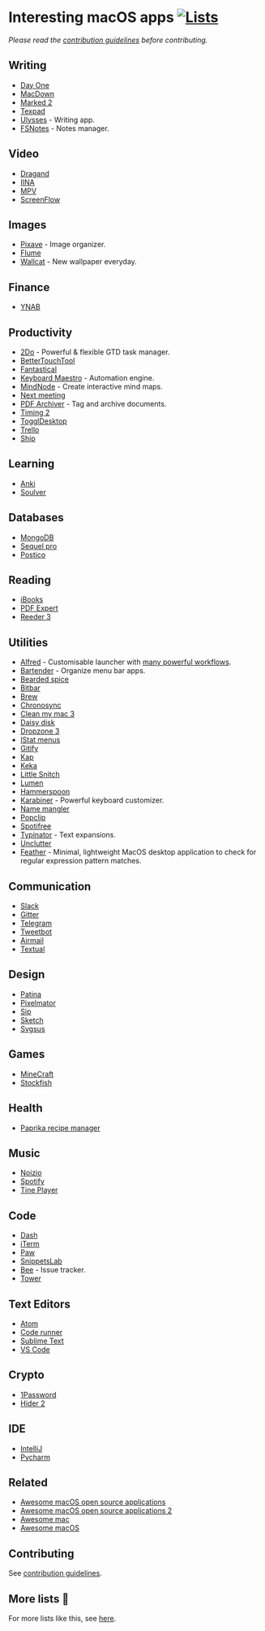 # Interesting macOS apps [![Lists](https://img.shields.io/badge/More%20Lists-📔-blue.svg)](https://github.com/learn-anything/curated-lists#readme)
*Please read the [contribution guidelines](contributing.md#readme) before contributing.*

## Writing
- [Day One](http://dayoneapp.com/)
- [MacDown](https://macdown.uranusjr.com/)
- [Marked 2](http://marked2app.com/)
- [Texpad](https://www.texpad.com/)
- [Ulysses](https://ulyssesapp.com/) - Writing app.
- [FSNotes](https://github.com/glushchenko/fsnotes) - Notes manager.

## Video
- [Dragand](http://dragand.watch/)
- [IINA](https://github.com/lhc70000/iina)
- [MPV](https://mpv.io/)
- [ScreenFlow](https://www.telestream.net/screenflow/overview.htm)

## Images
- [Pixave](http://www.littlehj.com/) - Image organizer.
- [Flume](https://flumeapp.com/)
- [Wallcat](https://beta.wall.cat/) - New wallpaper everyday.

## Finance
- [YNAB](http://classic.youneedabudget.com/download/ynab4)

## Productivity
- [2Do](https://www.2doapp.com/) - Powerful & flexible GTD task manager.
- [BetterTouchTool](https://www.boastr.net/)
- [Fantastical](https://flexibits.com/fantastical)
- [Keyboard Maestro](https://www.keyboardmaestro.com/main/) - Automation engine.
- [MindNode](https://mindnode.com/) - Create interactive mind maps.
- [Next meeting](https://itunes.apple.com/us/app/next-meeting-quickly-see-it-in-your-menu-bar/id1017470484?mt=12)
- [PDF Archiver](https://github.com/JulianKahnert/PDF-Archiver) - Tag and archive documents.
- [Timing 2](https://betalist.com/startups/timing-2)
- [TogglDesktop](https://support.toggl.com/toggl-on-my-desktop/)
- [Trello](https://itunes.apple.com/app/trello/id1278508951?ls=1&mt=12)
- [Ship](https://www.realartists.com)

## Learning
- [Anki](https://apps.ankiweb.net/)
- [Soulver](http://acqualia.com/soulver/)

## Databases
- [MongoDB](https://docs.mongodb.com/manual/tutorial/install-mongodb-on-os-x/)
- [Sequel pro](https://www.sequelpro.com/)
- [Postico](https://eggerapps.at/postico/)

## Reading
- [iBooks](https://www.apple.com/lae/ibooks/)
- [PDF Expert](https://pdfexpert.com/)
- [Reeder 3](http://reederapp.com/mac/)

## Utilities
- [Alfred](https://www.alfredapp.com/) - Customisable launcher with [many powerful workflows](https://github.com/learn-anything/alfred-workflows#amazing-alfred-workflows-).
- [Bartender](https://www.macbartender.com/) - Organize menu bar apps.
- [Bearded spice](https://github.com/beardedspice/beardedspice)
- [Bitbar](https://github.com/matryer/bitbar)
- [Brew](https://brew.sh)
- [Chronosync](https://www.econtechnologies.com/chronosync/overview.html)
- [Clean my mac 3](https://macpaw.com/cleanmymac)
- [Daisy disk](https://daisydiskapp.com/)
- [Dropzone 3](https://aptonic.com/)
- [IStat menus](https://bjango.com/mac/istatmenus/)
- [Gitify](https://github.com/manosim/gitify)
- [Kap](https://getkap.co/)
- [Keka](http://www.kekaosx.com/en/)
- [Little Snitch](https://www.obdev.at/products/littlesnitch/index.html)
- [Lumen](https://github.com/anishathalye/lumen)
- [Hammerspoon](http://www.hammerspoon.org/)
- [Karabiner](https://pqrs.org/osx/karabiner/) - Powerful keyboard customizer.
- [Name mangler](https://manytricks.com/namemangler/)
- [Popclip](https://pilotmoon.com/popclip/)
- [Spotifree](http://spotifree.gordinskiy.com/)
- [Typinator](http://www.ergonis.com/products/typinator/) - Text expansions.
- [Unclutter](https://unclutterapp.com/)
- [Feather](https://github.com/lukakerr/feather) - Minimal, lightweight MacOS desktop application to check for regular expression pattern matches.

## Communication
- [Slack](https://slack.com/)
- [Gitter](https://gitter.im/apps)
- [Telegram](https://telegram.org/)
- [Tweetbot](https://tapbots.com/tweetbot/mac/)
- [Airmail](http://airmailapp.com/)
- [Textual](https://www.codeux.com/textual/)

## Design
- [Patina](http://www.patinaapp.com/)
- [Pixelmator](http://www.pixelmator.com/mac/)
- [Sip](http://sipapp.io/)
- [Sketch](https://www.sketchapp.com/)
- [Svgsus](http://www.svgs.us/)

## Games
- [MineCraft](https://minecraft.net/en-us/)
- [Stockfish](https://stockfishchess.org/)

## Health
- [Paprika recipe manager](https://www.paprikaapp.com/)

## Music
- [Noizio](http://noiz.io/)
- [Spotify](https://www.spotify.com/)
- [Tine Player](http://www.catnapgames.com/tiny-player-for-mac/)

## Code
- [Dash](https://kapeli.com/dash)
- [iTerm](https://www.iterm2.com/)
- [Paw](https://paw.cloud/)
- [SnippetsLab](https://www.renfei.org/snippets-lab/)
- [Bee](https://www.neat.io/bee/) - Issue tracker.
- [Tower](https://www.git-tower.com/mac/)

## Text Editors
- [Atom](https://atom.io)
- [Code runner](https://coderunnerapp.com/)
- [Sublime Text](https://www.sublimetext.com/)
- [VS Code](https://code.visualstudio.com/)

## Crypto
- [1Password](https://1password.com/)
- [Hider 2](https://macpaw.com/hider)

## IDE
- [IntelliJ](https://www.jetbrains.com/idea/)
- [Pycharm](https://www.jetbrains.com/pycharm/)

## Related
- [Awesome macOS open source applications](https://github.com/serhii-londar/open-source-mac-os-apps#readme)
- [Awesome macOS open source applications 2](https://github.com/jeffreyjackson/mac-apps#readme)
- [Awesome mac](https://github.com/jaywcjlove/awesome-mac#readme)
- [Awesome macOS](https://github.com/iCHAIT/awesome-macOS#readme)

## Contributing
See [contribution guidelines](contributing.md#contribution-guidelines).

## More lists 📝
For more lists like this, see [here](https://github.com/learn-anything/curated-lists#readme).